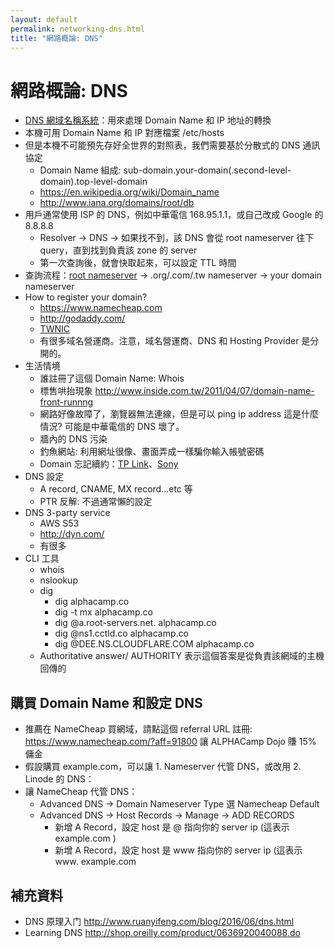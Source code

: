 ```yaml
---
layout: default
permalink: networking-dns.html
title: "網路概論: DNS"
---
```


# 網路概論: DNS

* [DNS 網域名稱系統](https://zh.wikipedia.org/wiki/%E5%9F%9F%E5%90%8D%E7%B3%BB%E7%BB%9F)：用來處理 Domain Name 和 IP 地址的轉換
* 本機可用 Domain Name 和 IP 對應檔案 /etc/hosts
* 但是本機不可能預先存好全世界的對照表，我們需要基於分散式的 DNS 通訊協定
  * Domain Name 組成:  sub-domain.your-domain(.second-level-domain).top-level-domain
  * https://en.wikipedia.org/wiki/Domain_name
  * http://www.iana.org/domains/root/db
* 用戶通常使用 ISP 的 DNS，例如中華電信 168.95.1.1，或自己改成 Google 的 8.8.8.8
  * Resolver -> DNS -> 如果找不到，該 DNS 會從 root nameserver 往下 query，直到找到負責該 zone 的 server
  * 第一次查詢後，就會快取起來，可以設定 TTL 時間
* 查詢流程：[root nameserver](https://zh.wikipedia.org/wiki/%E6%A0%B9%E7%B6%B2%E5%9F%9F%E5%90%8D%E7%A8%B1%E4%BC%BA%E6%9C%8D%E5%99%A8) -> .org/.com/.tw nameserver -> your domain nameserver
* How to register your domain?
  * https://www.namecheap.com
  * http://godaddy.com/
  * [TWNIC](http://www.twnic.net.tw/)
  * 有很多域名營運商。注意，域名營運商、DNS 和 Hosting Provider 是分開的。
* 生活情境
  * 誰註冊了這個 Domain Name: Whois
  * 標售哄抬現象 http://www.inside.com.tw/2011/04/07/domain-name-front-runnng
  * 網路好像故障了，瀏覽器無法連線，但是可以 ping ip address 這是什麼情況? 可能是中華電信的 DNS 壞了。
  * 牆內的 DNS 污染
  * 釣魚網站: 利用網址很像、畫面弄成一樣騙你輸入帳號密碼
  * Domain 忘記續約：[TP Link](http://thehackernews.com/2016/07/tp-link-router-setting.html)、[Sony](http://eq2wire.com/2014/07/15/sonyonline-net-domain-expires-shenanigans-ensue-for-all-soe-games-websites/)
* DNS 設定
  * A record, CNAME, MX record...etc 等
  * PTR 反解: 不過通常懶的設定
* DNS 3-party service
  * AWS S53
  * http://dyn.com/
  * 有很多
* CLI 工具
  * whois
  * nslookup
  * dig
    * dig alphacamp.co
    * dig -t mx alphacamp.co
    * dig @a.root-servers.net. alphacamp.co
    * dig @ns1.cctld.co alphacamp.co
    * dig @DEE.NS.CLOUDFLARE.COM alphacamp.co
  * Authoritative answer/ AUTHORITY 表示這個答案是從負責該網域的主機回傳的

## 購買 Domain Name 和設定 DNS

* 推薦在 NameCheap 買網域，請點這個 referral URL 註冊:  https://www.namecheap.com/?aff=91800 讓 ALPHACamp Dojo 賺 15% 傭金
* 假設購買 example.com，可以讓 1. Nameserver 代管 DNS，或改用 2. Linode 的 DNS：
* 讓 NameCheap 代管 DNS：
  * Advanced DNS -> Domain Nameserver Type 選 Namecheap Default
  * Advanced DNS -> Host Records -> Manage -> ADD RECORDS
    * 新增 A Record，設定 host 是 @ 指向你的 server ip (這表示 example.com )
    * 新增 A Record，設定 host 是 www 指向你的 server ip (這表示 www. example.com 

## 補充資料

* DNS 原理入门 http://www.ruanyifeng.com/blog/2016/06/dns.html
* Learning DNS http://shop.oreilly.com/product/0636920040088.do
